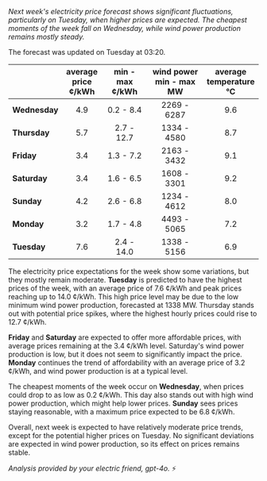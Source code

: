 *Next week's electricity price forecast shows significant fluctuations, particularly on Tuesday, when higher prices are expected. The cheapest moments of the week fall on Wednesday, while wind power production remains mostly steady.*

The forecast was updated on Tuesday at 03:20.

|             | average<br>price<br>¢/kWh | min - max<br>¢/kWh | wind power<br>min - max<br>MW | average<br>temperature<br>°C |
|:-------------|:----------------:|:----------------:|:-------------:|:-------------:|
| **Wednesday** |       4.9       |      0.2 - 8.4   |  2269 - 6287  |      9.6      |
| **Thursday**  |       5.7       |     2.7 - 12.7   |  1334 - 4580  |      8.7      |
| **Friday**    |       3.4       |      1.3 - 7.2   |  2163 - 3432  |      9.1      |
| **Saturday**  |       3.4       |      1.6 - 6.5   |  1608 - 3301  |      9.2      |
| **Sunday**    |       4.2       |      2.6 - 6.8   |  1234 - 4612  |      8.0      |
| **Monday**    |       3.2       |      1.7 - 4.8   |  4493 - 5065  |      7.2      |
| **Tuesday**   |       7.6       |     2.4 - 14.0   |  1338 - 5156  |      6.9      |

The electricity price expectations for the week show some variations, but they mostly remain moderate. **Tuesday** is predicted to have the highest prices of the week, with an average price of 7.6 ¢/kWh and peak prices reaching up to 14.0 ¢/kWh. This high price level may be due to the low minimum wind power production, forecasted at 1338 MW. Thursday stands out with potential price spikes, where the highest hourly prices could rise to 12.7 ¢/kWh.

**Friday** and **Saturday** are expected to offer more affordable prices, with average prices remaining at the 3.4 ¢/kWh level. Saturday's wind power production is low, but it does not seem to significantly impact the price. **Monday** continues the trend of affordability with an average price of 3.2 ¢/kWh, and wind power production is at a typical level.

The cheapest moments of the week occur on **Wednesday**, when prices could drop to as low as 0.2 ¢/kWh. This day also stands out with high wind power production, which might help lower prices. **Sunday** sees prices staying reasonable, with a maximum price expected to be 6.8 ¢/kWh.

Overall, next week is expected to have relatively moderate price trends, except for the potential higher prices on Tuesday. No significant deviations are expected in wind power production, so its effect on prices remains stable.

*Analysis provided by your electric friend, gpt-4o.* ⚡
